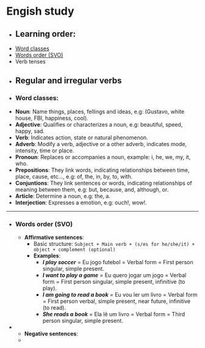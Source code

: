 # Engish study
- ## Learning order:
- [Word classes](#word-classes)
- [Words order (SVO)](#words-order-svo)
- Verb tenses
- Regular and irregular verbs
  ---
- ### Word classes:
- **Noun**: Name things, places, fellings and ideas, e.g: (Gustavo, white house, FBI, happiness, cool).
- **Adjective**: Qualifies or characterizes a noun, e.g: beautiful, speed, happy, sad.
- **Verb**: Indicates action, state or natural phenomenon.
- **Adverb**: Modify a verb, adjective or a other adverb, indicates mode, intensity, time or place.
- **Pronoun**: Replaces or accompanies a noun, example: i, he, we, my, it, who.
- **Prepositions**: They link words, indicating relationships between time, place, cause, etc..., e.g: of, the, in, by, to, with.
- **Conjuntions**: They link sentences or words, indicating relationships of meaning between them, e.g: but, because, and, although, or.
- **Article**: Determine a noun, e.g: the, a.
- **Interjection**: Expresses a emotion, e.g: ouch!, wow!.
- ---
- ### Words order (SVO)
	- **Affirmative sentences**:
		- Basic structure: `Subject + Main verb + (s/es for he/she/it) + object + complement (optional)`
		- **Examples**:
			- ***I play soccer*** = Eu jogo futebol = Verbal form = First person singular, simple present.
			- ***I want to play a game*** = Eu quero jogar um jogo = Verbal form = First person singular, simple present, infinitive (to play).
			- ***I am going to read a book*** = Eu vou ler um livro = Verbal form = First person verbal, simple present, near future, infinitive (to read).
			- ***She reads a book*** = Ela lê um livro = Verbal form = Third person singular, simple present.
-
	- **Negative sentences**:
	-